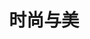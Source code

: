 ---
description: 作品简介作品简介作品简介作品简介作品简介作品简介作品简介作品简介作品简介
menus: "main"
title: 时尚与美
#type: gallery
weight: 2
featured_image: mina-rad-V94CguEmeos-unsplash.jpg
params:
  theme: dark
---
